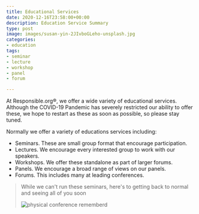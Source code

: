 ```yaml
---
title: Educational Services
date: 2020-12-16T23:58:00+00:00
description: Education Service Summary
type: post
image: images/susan-yin-2JIvboGLeho-unsplash.jpg
categories:
- education
tags:
- seminar
- lecture
- workshop
- panel
- forum

---
```

At Responsible.org&reg;, we offer a wide variety of educational services.
Although the COVID-19 Pandemic has severely restricted our ability to offer
these, we hope to restart as these as soon as possible, so please stay tuned.

Normally we offer a variety of educations services including:

- Seminars. These are small group format that encourage participation.
- Lectures. We encourage every interested group to work with our speakers.
- Workshops. We offer these standalone as part of larger forums.
- Panels. We encourage a broad range of views on our panels.
- Forums. This includes many at leading conferences.

> While we can't run these seminars, here's to getting back to normal and
> seeing all of you soon
>
> ![physical conference rememberd](../images/product-school-phlc0v-lcvw-unsplash.jpg)
